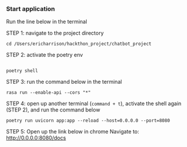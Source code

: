 ### Start application

Run the line below in the terminal

STEP 1: navigate to the project directory

```shell 
cd /Users/ericharrison/hackthon_project/chatbot_project
```

STEP 2: activate the poetry env
```shell

poetry shell

```

STEP 3: run the command below in the terminal
```shell
rasa run --enable-api --cors "*"
```


STEP 4: open up another terminal (`command + t`), activate the shell again (STEP 2), and run the command below 
```shell
poetry run uvicorn app:app --reload --host=0.0.0.0 --port=8080
```

STEP 5: Open up the link below in chrome
Navigate to: http://0.0.0.0:8080/docs
